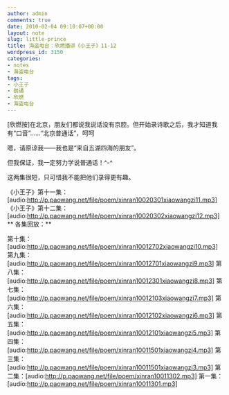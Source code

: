 ```yaml
---
author: admin
comments: true
date: 2010-02-04 09:10:07+00:00
layout: note
slug: little-prince
title: 海盗电台：欣燃播讲《小王子》11-12
wordpress_id: 3150
categories:
- notes
- 海盗电台
tags:
- 小王子
- 朗诵
- 欣燃
- 海盗电台
---
```


[欣燃按]在北京，朋友们都说我说话没有京腔。但开始录诗歌之后，我才知道我有“口音”……“北京普通话”，呵呵

嗯，请原谅我——我也是“来自五湖四海的朋友”。

但我保证，我一定努力学说普通话！^-^

这两集很短，只可惜我不能把他们录得更有趣。

《小王子》第十一集：[audio:http://p.paowang.net/file/poem/xinran10020301xiaowangzi11.mp3]
《小王子》第十二集：[audio:http://p.paowang.net/file/poem/xinran10020302xiaowangzi12.mp3]
**
各集回放：**

第十集：[audio:http://p.paowang.net/file/poem/xinran10012702xiaowangzi10.mp3]
第九集：[audio:http://p.paowang.net/file/poem/xinran10012701xiaowangzi9.mp3]
第八集：[audio:http://p.paowang.net/file/poem/xinran10012301xiaowangzi8.mp3]
第七集：[audio:http://p.paowang.net/file/poem/xinran10012103xiaowangzi7.mp3]
第六集：[audio:http://p.paowang.net/file/poem/xinran10012102xiaowangzi6.mp3]
第五集：[audio:http://p.paowang.net/file/poem/xinran10012101xiaowangzi5.mp3]
第四集：[audio:http://p.paowang.net/file/poem/xinran10011501xiaowangzi4.mp3]
第三集：[audio:http://p.paowang.net/file/poem/xinran10011501xiaowangzi3.mp3]
第二集：[audio:http://p.paowang.net/file/poem/xinran10011302.mp3]
第一集：[audio:http://p.paowang.net/file/poem/xinran10011301.mp3]
